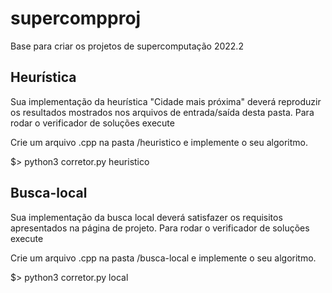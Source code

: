 # supercompproj

Base para criar os projetos de supercomputação 2022.2


## Heurística

Sua implementação da heurística "Cidade mais próxima" deverá reproduzir os resultados mostrados nos arquivos de entrada/saída desta pasta. Para rodar o verificador de soluções execute

Crie um arquivo .cpp na pasta /heuristico e implemente o seu algoritmo.

$> python3 corretor.py heuristico


## Busca-local

Sua implementação da busca local deverá satisfazer os requisitos apresentados na página de projeto. Para rodar o verificador de soluções execute

Crie um arquivo .cpp na pasta /busca-local e implemente o seu algoritmo.

$> python3 corretor.py local
